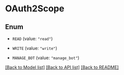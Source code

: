 # OAuth2Scope

## Enum


* `READ` (value: `"read"`)

* `WRITE` (value: `"write"`)

* `MANAGE_BOT` (value: `"manage_bot"`)


[[Back to Model list]](../README.md#documentation-for-models) [[Back to API list]](../README.md#documentation-for-api-endpoints) [[Back to README]](../README.md)


